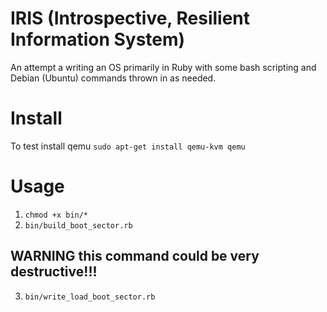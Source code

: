 # IRIS (Introspective, Resilient Information System)

An attempt a writing an OS primarily in Ruby with some bash scripting and Debian (Ubuntu) commands thrown in as needed.

# Install
To test install qemu
`sudo apt-get install qemu-kvm qemu`

# Usage
1. `chmod +x bin/*`
2. `bin/build_boot_sector.rb`

## WARNING this command could be very destructive!!!
3. `bin/write_load_boot_sector.rb`
